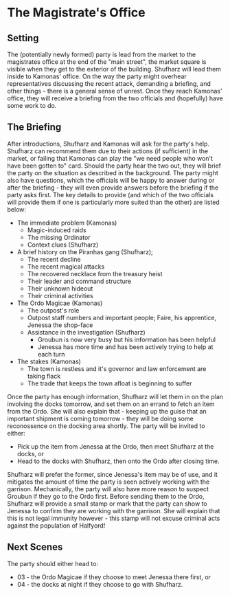 # The Magistrate's Office

## Setting

The (potentially newly formed) party is lead from the market to the magistrates office at the end of the "main street", the market square is visible when they get to the exterior of the building.
Shufharz will lead them inside to Kamonas' office.
On the way the party might overhear representatives discussing the recent attack, demanding a briefing, and other things - there is a general sense of unrest.
Once they reach Kamonas' office, they will receive a briefing from the two officials and (hopefully) have some work to do.

## The Briefing

After introductions, Shufharz and Kamonas will ask for the party's help.
Shufharz can recommend them due to their actions (if sufficient) in the market, or failing that Kamonas can play the "we need people who won't have been gotten to" card.
Should the party hear the two out, they will brief the party on the situation as described in the background.
The party might also have questions, which the officials will be happy to answer during or after the briefing - they will even provide answers before the briefing if the party asks first.
The key details to provide (and which of the two officials will provide them if one is particularly more suited than the other) are listed below:

- The immediate problem (Kamonas)
  - Magic-induced raids
  - The missing Ordinator
  - Context clues (Shufharz)
- A brief history on the Piranhas gang (Shufharz);
  - The recent decline
  - The recent magical attacks
  - The recovered necklace from the treasury heist
  - Their leader and command structure
  - Their unknown hideout
  - Their criminal activities
- The Ordo Magicae (Kamonas)
  - The outpost's role
  - Outpost staff numbers and important people; Faire, his apprentice, Jenessa the shop-face
  - Assistance in the investigation (Shufharz)
    - Groubun is now very busy but his information has been helpful
    - Jenessa has more time and has been actively trying to help at each turn
- The stakes (Kamonas)
  - The town is restless and it's governor and law enforcement are taking flack
  - The trade that keeps the town afloat is beginning to suffer

Once the party has enough information, Shufharz will let them in on the plan involving the docks tomorrow, and set them on an errand to fetch an item from the Ordo.
She will also explain that - keeping up the guise that an important shipment is coming tomorrow - they will be doing some reconossence on the docking area shortly.
The party will be invited to either:

- Pick up the item from Jenessa at the Ordo, then meet Shufharz at the docks, or
- Head to the docks with Shufharz, then onto the Ordo after closing time.

Shufharz will prefer the former, since Jenessa's item may be of use, and it mitigates the amount of time the party is seen actively working with the garrison.
Mechanically, the party will also have more reason to suspect Groubun if they go to the Ordo first.
Before sending them to the Ordo, Shufharz will provide a small stamp or mark that the party can show to Jenessa to confirm they are working with the garrison.
She will explain that this is not legal immunity however - this stamp will not excuse criminal acts against the population of Halfyord! 

## Next Scenes

The party should either head to:

- 03 - the Ordo Magicae if they choose to meet Jenessa there first, or
- 04 - the docks at night if they choose to go with Shufharz.
